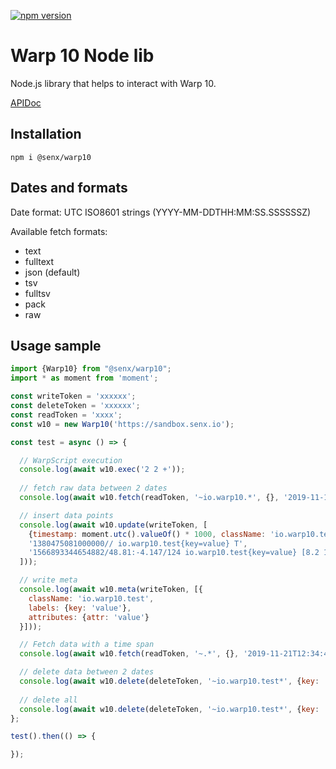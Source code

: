 [![npm version](https://badge.fury.io/js/%40senx%2Fwarp10.svg)](https://badge.fury.io/js/%40senx%2Fwarp10) 

# Warp&nbsp;10 Node lib

Node.js library that helps to interact with Warp&nbsp;10.

[APIDoc](./docs/classes/warp10.Warp10.md)

## Installation

    npm i @senx/warp10

## Dates and formats

Date format: UTC ISO8601 strings (YYYY-MM-DDTHH:MM:SS.SSSSSSZ)

Available fetch formats:

- text
- fulltext
- json (default)
- tsv
- fulltsv
- pack
- raw

## Usage sample

```javascript
import {Warp10} from "@senx/warp10";
import * as moment from 'moment';

const writeToken = 'xxxxxx';
const deleteToken = 'xxxxxx';
const readToken = 'xxxx';
const w10 = new Warp10('https://sandbox.senx.io');

const test = async () => {

  // WarpScript execution
  console.log(await w10.exec('2 2 +'));
  
  // fetch raw data between 2 dates 
  console.log(await w10.fetch(readToken, '~io.warp10.*', {}, '2019-11-11T12:34:43.388409Z', '2019-11-21T12:34:43.388409Z', 'json'));

  // insert data points
  console.log(await w10.update(writeToken, [
    {timestamp: moment.utc().valueOf() * 1000, className: 'io.warp10.test', labels: {key: 'value'}, value: 54},
    '1380475081000000// io.warp10.test{key=value} T',
    '1566893344654882/48.81:-4.147/124 io.warp10.test{key=value} [8.2 151 152 1568189745655509/40.6:-74/14 ]',
  ]));

  // write meta
  console.log(await w10.meta(writeToken, [{
    className: 'io.warp10.test',
    labels: {key: 'value'},
    attributes: {attr: 'value'}
  }]));

  // Fetch data with a time span
  console.log(await w10.fetch(readToken, '~.*', {}, '2019-11-21T12:34:43.388409Z', 86400000000 * 5));

  // delete data between 2 dates
  console.log(await w10.delete(deleteToken, '~io.warp10.test*', {key: 'value'}, '2019-11-11T12:34:43.388409Z', '2019-11-21T12:34:43.388409Z'));
  
  // delete all
  console.log(await w10.delete(deleteToken, '~io.warp10.test*', {key: 'value'}, '', '', true));
};

test().then(() => {

});
```
